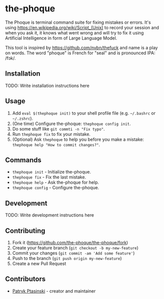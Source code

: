 # the-phoque

The Phoque is terminal command suite for fixing mistakes or errors. It's using <https://en.wikipedia.org/wiki/Script_(Unix)> to record your session and when you ask it, it knows what went wrong and will try to fix it using Artificial Intelligence in form of Large Language Model.

This tool is inspired by <https://github.com/nvbn/thefuck> and name is a play on words. The word "phoque" is French for "seal" and is pronounced IPA: /fɔk/.

## Installation

TODO: Write installation instructions here

## Usage

1. Add `eval $(thephoque init)` to your shell profile file (e.g. `~/.bashrc` or `~/.zshrc`).
2. (One time) Configure the-phoque: `thephoque config init`.
3. Do some stuff like `git commti -n "Fix typo"`.
4. Run `thephoque fix` to fix your mistake.
5. (Optional) Ask `thephoque` to help you before you make a mistake: `thephoque help "How to commit changes?"`.

## Commands

- `thephoque init` - Initialize the-phoque.
- `thephoque fix` - Fix the last mistake.
- `thephoque help` - Ask the-phoque for help.
- `thephoque config` - Configure the-phoque.

## Development

TODO: Write development instructions here

## Contributing

1. Fork it (<https://github.com/the-phoque/the-phoque/fork>)
2. Create your feature branch (`git checkout -b my-new-feature`)
3. Commit your changes (`git commit -am 'Add some feature'`)
4. Push to the branch (`git push origin my-new-feature`)
5. Create a new Pull Request

## Contributors

- [Patryk Ptasinski](https://github.com/ipepe) - creator and maintainer
